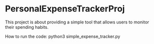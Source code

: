 # PersonalExpenseTrackerProj

This project is about providing a simple tool that allows users to monitor their spending habits. 

How to run the code:
python3 simple_expense_tracker.py
